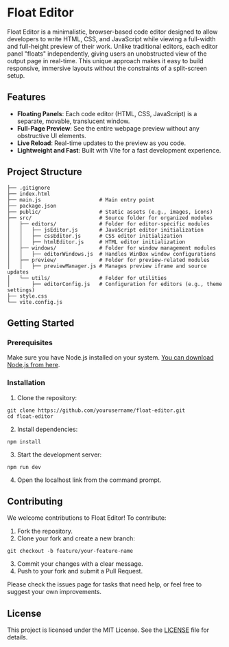 # Float Editor

Float Editor is a minimalistic, browser-based code editor designed to allow developers to write HTML, CSS, and JavaScript while viewing a full-width and full-height preview of their work. Unlike traditional editors, each editor panel "floats" independently, giving users an unobstructed view of the output page in real-time. This unique approach makes it easy to build responsive, immersive layouts without the constraints of a split-screen setup.

## Features

- **Floating Panels**: Each code editor (HTML, CSS, JavaScript) is a separate, movable, translucent window.
- **Full-Page Preview**: See the entire webpage preview without any obstructive UI elements.
- **Live Reload**: Real-time updates to the preview as you code.
- **Lightweight and Fast**: Built with Vite for a fast development experience.

## Project Structure

```plaintext
├── .gitignore
├── index.html
├── main.js                   # Main entry point
├── package.json
├── public/                   # Static assets (e.g., images, icons)
├── src/                      # Source folder for organized modules
│   ├── editors/              # Folder for editor-specific modules
│   │   ├── jsEditor.js       # JavaScript editor initialization
│   │   ├── cssEditor.js      # CSS editor initialization
│   │   ├── htmlEditor.js     # HTML editor initialization
│   ├── windows/              # Folder for window management modules
│   │   ├── editorWindows.js  # Handles WinBox window configurations
│   ├── preview/              # Folder for preview-related modules
│   │   ├── previewManager.js # Manages preview iframe and source updates
│   └── utils/                # Folder for utilities
│       ├── editorConfig.js   # Configuration for editors (e.g., theme settings)
├── style.css
└── vite.config.js
```

## Getting Started

### Prerequisites
Make sure you have Node.js installed on your system. [You can download Node.js from here](https://nodejs.org/tr).

### Installation
1. Clone the repository:
```
git clone https://github.com/yourusername/float-editor.git
cd float-editor
```
2. Install dependencies:
```
npm install
```
3. Start the development server:
```
npm run dev
```
4. Open the localhost link from the command prompt.

## Contributing
We welcome contributions to Float Editor! To contribute:
1. Fork the repository.
2. Clone your fork and create a new branch:
```
git checkout -b feature/your-feature-name
```
3. Commit your changes with a clear message.
4. Push to your fork and submit a Pull Request.

Please check the issues page for tasks that need help, or feel free to suggest your own improvements.

## License
This project is licensed under the MIT License. See the [LICENSE](https://github.com/yigitus/float-editor/blob/main/LICENSE) file for details.